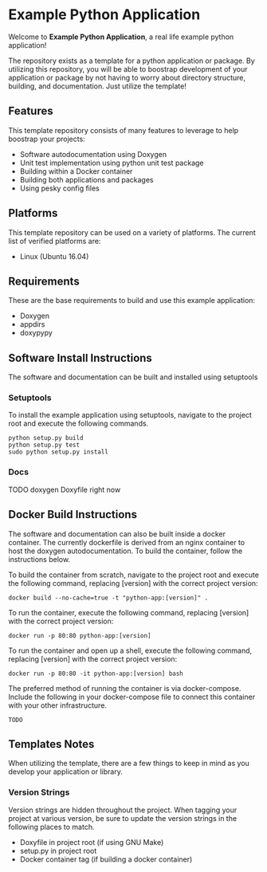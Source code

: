 # Example Python Application

Welcome to **Example Python Application**, a real life example python application!

The repository exists as a template for a python application or package. By utilizing this repository, you will be able to boostrap development of your application or package by not having to worry about directory structure, building, and documentation. Just utilize the template!

## Features

This template repository consists of many features to leverage to help boostrap your projects:

* Software autodocumentation using Doxygen
* Unit test implementation using python unit test package
* Building within a Docker container
* Building both applications and packages
* Using pesky config files

## Platforms

This template repository can be used on a variety of platforms. The current list of verified platforms are:

* Linux (Ubuntu 16.04)

## Requirements

These are the base requirements to build and use this example application:

* Doxygen
* appdirs
* doxypypy

## Software Install Instructions

The software and documentation can be built and installed using setuptools

### Setuptools

To install the example application using setuptools, navigate to the project root and execute the following commands.

```
python setup.py build
python setup.py test
sudo python setup.py install
```

### Docs
TODO
doxygen Doxyfile right now

## Docker Build Instructions

The software and documentation can also be built inside a docker container. The currently dockerfile is derived from an nginx container to host the doxygen autodocumentation. To build the container, follow the instructions below.

To build the container from scratch, navigate to the project root and execute the following command, replacing [version] with the correct project version:

```
docker build --no-cache=true -t "python-app:[version]" .
```

To run the container, execute the following command, replacing [version] with the correct project version:

```
docker run -p 80:80 python-app:[version]
```

To run the container and open up a shell, execute the following command, replacing [version] with the correct project version:

```
docker run -p 80:80 -it python-app:[version] bash
```

The preferred method of running the container is via docker-compose. Include the following in your docker-compose file to connect this container with your other infrastructure.

```
TODO
```

## Templates Notes

When utilizing the template, there are a few things to keep in mind as you develop your application or library.

### Version Strings

Version strings are hidden throughout the project. When tagging your project at various version, be sure to update the version strings in the following places to match.

* Doxyfile in project root (if using GNU Make)
* setup.py in project root
* Docker container tag (if building a docker container)
